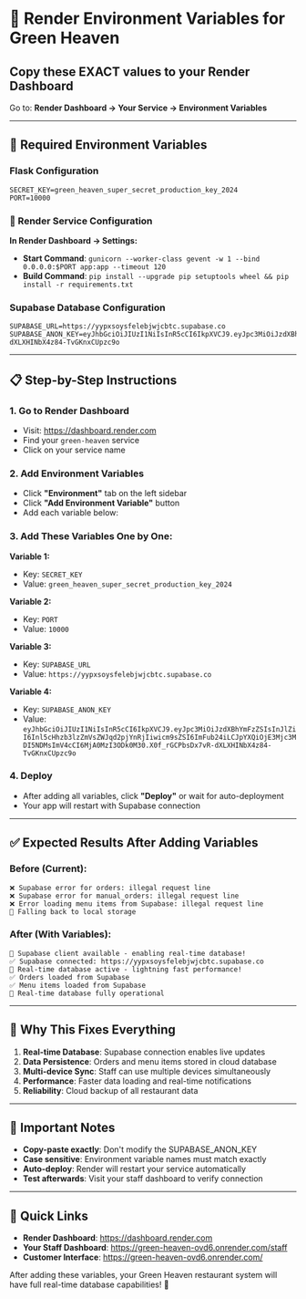 # 🚀 Render Environment Variables for Green Heaven

## Copy these EXACT values to your Render Dashboard

Go to: **Render Dashboard → Your Service → Environment Variables**

---

## 🔑 Required Environment Variables

### Flask Configuration
```
SECRET_KEY=green_heaven_super_secret_production_key_2024
PORT=10000
```

### 🔧 Render Service Configuration
**In Render Dashboard → Settings:**
- **Start Command**: `gunicorn --worker-class gevent -w 1 --bind 0.0.0.0:$PORT app:app --timeout 120`
- **Build Command**: `pip install --upgrade pip setuptools wheel && pip install -r requirements.txt`

### Supabase Database Configuration
```
SUPABASE_URL=https://yypxsoysfelebjwjcbtc.supabase.co
SUPABASE_ANON_KEY=eyJhbGciOiJIUzI1NiIsInR5cCI6IkpXVCJ9.eyJpc3MiOiJzdXBhYmFzZSIsInJlZiI6Inl5cHhzb3lzZmVsZWJqd2pjYnRjIiwicm9sZSI6ImFub24iLCJpYXQiOjE3Mjc3MDI5NDMsImV4cCI6MjA0MzI3ODk0M30.X0f_rGCPbsDx7vR-dXLXHINbX4z84-TvGKnxCUpzc9o
```

---

## 📋 Step-by-Step Instructions

### 1. Go to Render Dashboard
- Visit: https://dashboard.render.com
- Find your `green-heaven` service
- Click on your service name

### 2. Add Environment Variables
- Click **"Environment"** tab on the left sidebar
- Click **"Add Environment Variable"** button
- Add each variable below:

### 3. Add These Variables One by One:

**Variable 1:**
- Key: `SECRET_KEY`
- Value: `green_heaven_super_secret_production_key_2024`

**Variable 2:**
- Key: `PORT`
- Value: `10000`

**Variable 3:**
- Key: `SUPABASE_URL`
- Value: `https://yypxsoysfelebjwjcbtc.supabase.co`

**Variable 4:**
- Key: `SUPABASE_ANON_KEY`
- Value: `eyJhbGciOiJIUzI1NiIsInR5cCI6IkpXVCJ9.eyJpc3MiOiJzdXBhYmFzZSIsInJlZiI6Inl5cHhzb3lzZmVsZWJqd2pjYnRjIiwicm9sZSI6ImFub24iLCJpYXQiOjE3Mjc3MDI5NDMsImV4cCI6MjA0MzI3ODk0M30.X0f_rGCPbsDx7vR-dXLXHINbX4z84-TvGKnxCUpzc9o`

### 4. Deploy
- After adding all variables, click **"Deploy"** or wait for auto-deployment
- Your app will restart with Supabase connection

---

## ✅ Expected Results After Adding Variables

### Before (Current):
```
❌ Supabase error for orders: illegal request line
❌ Supabase error for manual_orders: illegal request line
❌ Error loading menu items from Supabase: illegal request line
📁 Falling back to local storage
```

### After (With Variables):
```
🚀 Supabase client available - enabling real-time database!
✅ Supabase connected: https://yypxsoysfelebjwjcbtc.supabase.co
🔄 Real-time database active - lightning fast performance!
✅ Orders loaded from Supabase
✅ Menu items loaded from Supabase
💾 Real-time database fully operational
```

---

## 🎯 Why This Fixes Everything

1. **Real-time Database**: Supabase connection enables live updates
2. **Data Persistence**: Orders and menu items stored in cloud database
3. **Multi-device Sync**: Staff can use multiple devices simultaneously
4. **Performance**: Faster data loading and real-time notifications
5. **Reliability**: Cloud backup of all restaurant data

---

## 🚨 Important Notes

- **Copy-paste exactly**: Don't modify the SUPABASE_ANON_KEY
- **Case sensitive**: Environment variable names must match exactly
- **Auto-deploy**: Render will restart your service automatically
- **Test afterwards**: Visit your staff dashboard to verify connection

---

## 🔗 Quick Links

- **Render Dashboard**: https://dashboard.render.com
- **Your Staff Dashboard**: https://green-heaven-ovd6.onrender.com/staff
- **Customer Interface**: https://green-heaven-ovd6.onrender.com/

After adding these variables, your Green Heaven restaurant system will have full real-time database capabilities! 🎉